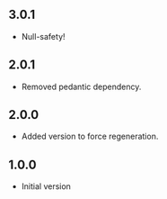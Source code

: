 ## 3.0.1

- Null-safety!

## 2.0.1

- Removed pedantic dependency.

## 2.0.0

- Added version to force regeneration.

## 1.0.0

- Initial version
